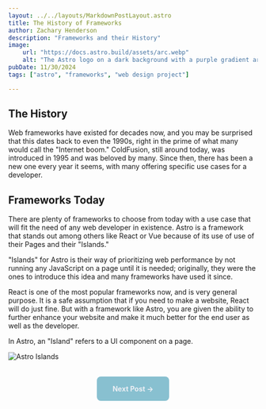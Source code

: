 ```yaml
---
layout: ../../layouts/MarkdownPostLayout.astro
title: The History of Frameworks
author: Zachary Henderson
description: "Frameworks and their History"
image:
    url: "https://docs.astro.build/assets/arc.webp"
    alt: "The Astro logo on a dark background with a purple gradient arc."
pubDate: 11/30/2024
tags: ["astro", "frameworks", "web design project"]

---
```

## The History
Web frameworks have existed for decades now, and you may be surprised that this dates back to even the 1990s, right in the prime of what many would call the "Internet boom." ColdFusion, still around today, was introduced in 1995 and was beloved by many. Since then, there has been a new one every year it seems, with many offering specific use cases for a developer.

## Frameworks Today
There are plenty of frameworks to choose from today with a use case that will fit the need of any web developer in existence. Astro is a framework that stands out among others like React or Vue because of its use of use of their Pages and their "Islands."

"Islands" for Astro is their way of prioritizing web performance by not running any JavaScript on a page until it is needed; originally, they were the ones to introduce this idea and many frameworks have used it since.

React is one of the most popular frameworks now, and is very general purpose. It is a safe assumption that if you need to make a website, React will do just fine. But with a framework like Astro, you are given the ability to further enhance your website and make it much better for the end user as well as the developer.

In Astro, an "Island" refers to a UI component on a page.

<img src="https://cdn.discordapp.com/attachments/954991676177395712/1308661570645262359/SCR-20241119-uaty.png?ex=673ec190&is=673d7010&hm=1ed3c6ae6f6f948452fd73a1838e2a75cdd50c6476c4b576ed769b2577178e54&" alt="Astro Islands " class="responsive-image" />

<!-- Button to navigate to the next post -->
<div style="text-align: center; margin-top: 2rem;">
  <a href="/posts/post-3" style="
    display: inline-block;
    padding: 1rem 2rem;
    background-color: #88C0D0; /* Adjust color as needed */
    color: #ECEFF4; /* Adjust color as needed */
    text-decoration: none;
    font-weight: bold;
    border-radius: 8px;
    transition: background-color 0.3s ease;">
    Next Post →
  </a>
</div>